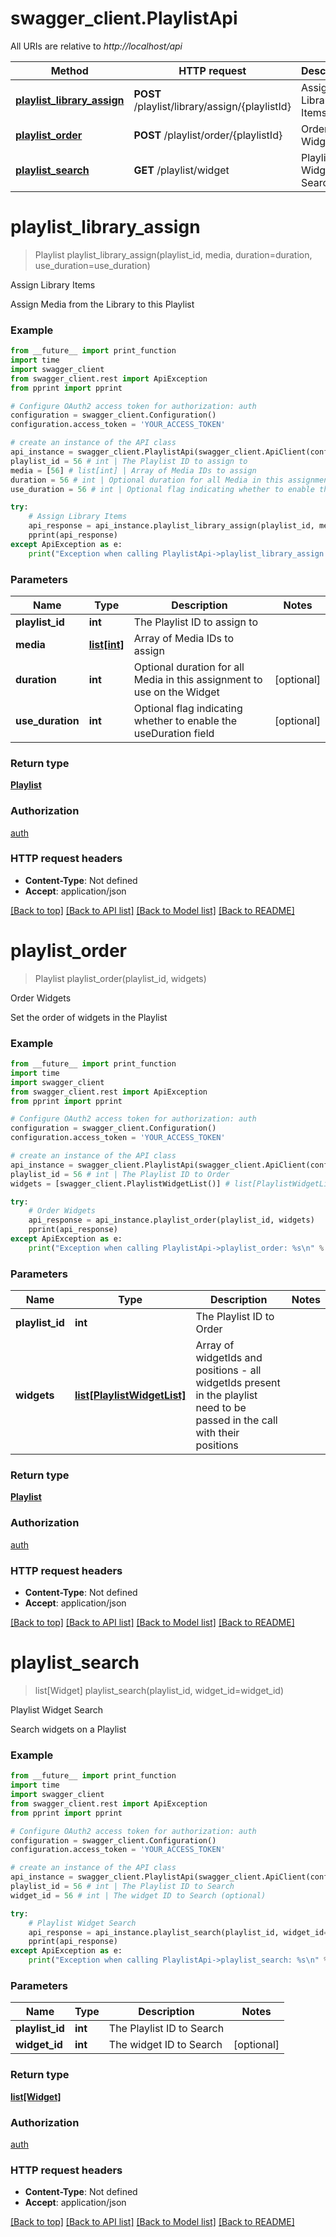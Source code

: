 # swagger_client.PlaylistApi

All URIs are relative to *http://localhost/api*

Method | HTTP request | Description
------------- | ------------- | -------------
[**playlist_library_assign**](PlaylistApi.md#playlist_library_assign) | **POST** /playlist/library/assign/{playlistId} | Assign Library Items
[**playlist_order**](PlaylistApi.md#playlist_order) | **POST** /playlist/order/{playlistId} | Order Widgets
[**playlist_search**](PlaylistApi.md#playlist_search) | **GET** /playlist/widget | Playlist Widget Search


# **playlist_library_assign**
> Playlist playlist_library_assign(playlist_id, media, duration=duration, use_duration=use_duration)

Assign Library Items

Assign Media from the Library to this Playlist

### Example
```python
from __future__ import print_function
import time
import swagger_client
from swagger_client.rest import ApiException
from pprint import pprint

# Configure OAuth2 access token for authorization: auth
configuration = swagger_client.Configuration()
configuration.access_token = 'YOUR_ACCESS_TOKEN'

# create an instance of the API class
api_instance = swagger_client.PlaylistApi(swagger_client.ApiClient(configuration))
playlist_id = 56 # int | The Playlist ID to assign to
media = [56] # list[int] | Array of Media IDs to assign
duration = 56 # int | Optional duration for all Media in this assignment to use on the Widget (optional)
use_duration = 56 # int | Optional flag indicating whether to enable the useDuration field (optional)

try:
    # Assign Library Items
    api_response = api_instance.playlist_library_assign(playlist_id, media, duration=duration, use_duration=use_duration)
    pprint(api_response)
except ApiException as e:
    print("Exception when calling PlaylistApi->playlist_library_assign: %s\n" % e)
```

### Parameters

Name | Type | Description  | Notes
------------- | ------------- | ------------- | -------------
 **playlist_id** | **int**| The Playlist ID to assign to | 
 **media** | [**list[int]**](int.md)| Array of Media IDs to assign | 
 **duration** | **int**| Optional duration for all Media in this assignment to use on the Widget | [optional] 
 **use_duration** | **int**| Optional flag indicating whether to enable the useDuration field | [optional] 

### Return type

[**Playlist**](Playlist.md)

### Authorization

[auth](../README.md#auth)

### HTTP request headers

 - **Content-Type**: Not defined
 - **Accept**: application/json

[[Back to top]](#) [[Back to API list]](../README.md#documentation-for-api-endpoints) [[Back to Model list]](../README.md#documentation-for-models) [[Back to README]](../README.md)

# **playlist_order**
> Playlist playlist_order(playlist_id, widgets)

Order Widgets

Set the order of widgets in the Playlist

### Example
```python
from __future__ import print_function
import time
import swagger_client
from swagger_client.rest import ApiException
from pprint import pprint

# Configure OAuth2 access token for authorization: auth
configuration = swagger_client.Configuration()
configuration.access_token = 'YOUR_ACCESS_TOKEN'

# create an instance of the API class
api_instance = swagger_client.PlaylistApi(swagger_client.ApiClient(configuration))
playlist_id = 56 # int | The Playlist ID to Order
widgets = [swagger_client.PlaylistWidgetList()] # list[PlaylistWidgetList] | Array of widgetIds and positions - all widgetIds present in the playlist need to be passed in the call with their positions

try:
    # Order Widgets
    api_response = api_instance.playlist_order(playlist_id, widgets)
    pprint(api_response)
except ApiException as e:
    print("Exception when calling PlaylistApi->playlist_order: %s\n" % e)
```

### Parameters

Name | Type | Description  | Notes
------------- | ------------- | ------------- | -------------
 **playlist_id** | **int**| The Playlist ID to Order | 
 **widgets** | [**list[PlaylistWidgetList]**](PlaylistWidgetList.md)| Array of widgetIds and positions - all widgetIds present in the playlist need to be passed in the call with their positions | 

### Return type

[**Playlist**](Playlist.md)

### Authorization

[auth](../README.md#auth)

### HTTP request headers

 - **Content-Type**: Not defined
 - **Accept**: application/json

[[Back to top]](#) [[Back to API list]](../README.md#documentation-for-api-endpoints) [[Back to Model list]](../README.md#documentation-for-models) [[Back to README]](../README.md)

# **playlist_search**
> list[Widget] playlist_search(playlist_id, widget_id=widget_id)

Playlist Widget Search

Search widgets on a Playlist

### Example
```python
from __future__ import print_function
import time
import swagger_client
from swagger_client.rest import ApiException
from pprint import pprint

# Configure OAuth2 access token for authorization: auth
configuration = swagger_client.Configuration()
configuration.access_token = 'YOUR_ACCESS_TOKEN'

# create an instance of the API class
api_instance = swagger_client.PlaylistApi(swagger_client.ApiClient(configuration))
playlist_id = 56 # int | The Playlist ID to Search
widget_id = 56 # int | The widget ID to Search (optional)

try:
    # Playlist Widget Search
    api_response = api_instance.playlist_search(playlist_id, widget_id=widget_id)
    pprint(api_response)
except ApiException as e:
    print("Exception when calling PlaylistApi->playlist_search: %s\n" % e)
```

### Parameters

Name | Type | Description  | Notes
------------- | ------------- | ------------- | -------------
 **playlist_id** | **int**| The Playlist ID to Search | 
 **widget_id** | **int**| The widget ID to Search | [optional] 

### Return type

[**list[Widget]**](Widget.md)

### Authorization

[auth](../README.md#auth)

### HTTP request headers

 - **Content-Type**: Not defined
 - **Accept**: application/json

[[Back to top]](#) [[Back to API list]](../README.md#documentation-for-api-endpoints) [[Back to Model list]](../README.md#documentation-for-models) [[Back to README]](../README.md)

